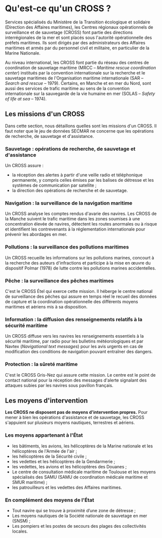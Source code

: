 # Qu'est-ce qu'un CROSS ?
Services spécialisés du Ministère de la Transition écologique et solidaire (Direction des Affaires maritimes), les Centres régionaux opérationnels de surveillance et de sauvetage (CROSS) font partie des directions interrégionales de la mer et sont placés sous l'autorité opérationnelle des préfets maritimes. Ils sont dirigés par des administrateurs des Affaires maritimes et armés par du personnel civil et militaire, en particulier de la Marine Nationale.

Au niveau international, les CROSS font partie du réseau des centres de coordination de sauvetage maritime (MRCC – *Maritime rescue coordination center*) institués par la convention internationale sur la recherche et le sauvetage maritimes de l'Organisation maritime internationale (SAR – *Search and rescue* – 1979). Certains, en Manche et en mer du Nord, sont aussi des services de trafic maritime au sens de la convention internationale sur la sauvegarde de la vie humaine en mer (SOLAS – *Safety of life at sea* – 1974).

## Les missions d'un CROSS
Dans cette section, nous détaillons quelles sont les missions d'un CROSS. Il faut noter que le jeu de données SECMAR ne concerne que les opérations de recherche, de sauvetage et d'assistance.

### Sauvetage : opérations de recherche, de sauvetage et d'assistance
Un CROSS assure :

- la réception des alertes à partir d'une veille radio et téléphonique permanente, y compris celles émises par les balises de détresse et les systèmes de communication par satellite ;
- la direction des opérations de recherche et de sauvetage.

### Navigation : la surveillance de la navigation maritime
Un CROSS analyse les comptes rendus d'avarie des navires. Les CROSS de la Manche suivent le trafic maritime dans les zones soumises à une concentration élevée de navires, détectent les routes anormales ou à risque et identifient les contrevenants à la réglementation internationale pour prévenir les abordages en mer.

### Pollutions : la surveillance des pollutions maritimes
Un CROSS recueille les informations sur les pollutions marines, concourt
à la recherche des auteurs d'infractions et participe à la mise en œuvre du dispositif Polmar (1978) de lutte contre les pollutions marines accidentelles.

### Pêche : la surveillance des pêches maritimes
C'est le CROSS Étel qui exerce cette mission. Il héberge le centre national de surveillance des pêches qui assure en temps réel le recueil des données
de capture et la coordination opérationnelle des différents moyens maritimes et aériens mis à sa disposition.

### Information : la diffusion des renseignements relatifs à la sécurité maritime
Un CROSS diffuse vers les navires les renseignements essentiels à la sécurité maritime, par radio pour les bulletins météorologiques et par Navtex (*Navigational text messages*) pour les avis urgents en cas de modification des conditions de navigation pouvant entraîner des dangers.

### Protection : la sûreté maritime
C'est le CROSS Gris-Nez qui assure cette mission. Le centre est le point de contact national pour la réception des messages d'alerte signalant des attaques subies par les navires sous pavillon français.

## Les moyens d'intervention
**Les CROSS ne disposent pas de moyens d'intervention propres.** Pour mener à bien les opérations d'assistance et de sauvetage, les CROSS s'appuient sur plusieurs moyens nautiques, terrestres et aériens.

### Les moyens appartenant à l'État
- les bâtiments, les avions, les hélicoptères de la Marine nationale et les hélicoptères de l'Armée de l'air ;
- les hélicoptères de la Sécurité civile ;
- les vedettes et les hélicoptères de la Gendarmerie ;
- les vedettes, les avions et les hélicoptères des Douanes ;
- Le centre de consultation médicale maritime de Toulouse et les moyens spécialisés des SAMU (SAMU de coordination médicale maritime et SMUR maritime) ;
- les patrouilleurs et les vedettes des Affaires maritimes.

### En complément des moyens de l'État
- Tout navire qui se trouve à proximité d’une zone de détresse ;
- Les moyens nautiques de la Société nationale de sauvetage en mer (SNSM) ;
- Les pompiers et les postes de secours des plages des collectivités locales.
